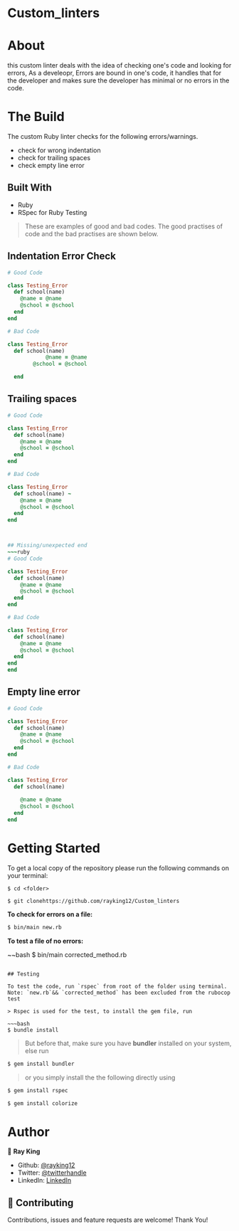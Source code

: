 # Custom_linters


# About 

this custom linter deals with the idea of checking one's code and looking for errors, As a develeopr, Errors are bound in one's code, it handles that for the developer and makes sure the developer has minimal or no errors in the code.

# The Build
The custom Ruby linter  checks for the following errors/warnings.
- check for wrong indentation
- check for trailing spaces
- check empty line error

## Built With
- Ruby
- RSpec for Ruby Testing

> These are examples of good and bad codes. The good practises of code and the bad practises are shown below.

## Indentation Error Check
~~~ruby
# Good Code

class Testing_Error
  def school(name)
    @name = @name     
    @school = @school
  end
end

# Bad Code

class Testing_Error
  def school(name)
            @name = @name     
        @school = @school

  end
~~~

## Trailing spaces
~~~ruby
# Good Code

class Testing_Error
  def school(name) 
    @name = @name     
    @school = @school
  end
end

# Bad Code

class Testing_Error
  def school(name) ~
    @name = @name     
    @school = @school
  end
end



## Missing/unexpected end
~~~ruby
# Good Code

class Testing_Error
  def school(name) 
    @name = @name     
    @school = @school
  end
end

# Bad Code

class Testing_Error
  def school(name) 
    @name = @name     
    @school = @school
  end
end
end
~~~

## Empty line error
~~~ruby
# Good Code

class Testing_Error
  def school(name) 
    @name = @name     
    @school = @school
  end
end

# Bad Code

class Testing_Error
  def school(name) 
  
    @name = @name     
    @school = @school
  end
end
~~~


# Getting Started

To get a local copy of the repository please run the following commands on your terminal:

```
$ cd <folder>
```

```
$ git clonehttps://github.com/rayking12/Custom_linters
```

**To check for errors on a file:** 

~~~bash
$ bin/main new.rb
~~~
 **To test a file of no errors:**

 ~~bash
 $ bin/main corrected_method.rb
 ~~~

 ## Testing

To test the code, run `rspec` from root of the folder using terminal.
Note: `new.rb`&& `corrected_method` has been excluded from the rubocop test

> Rspec is used for the test, to install the gem file, run

~~~bash
$ bundle install 
~~~

> But before that, make sure you have **bundler** installed on your system, else run

~~~bash
$ gem install bundler 
~~~

> or you simply install the the following directly using 

~~~bash
$ gem install rspec 
~~~

~~~bash
$ gem install colorize 
~~~


# Author

👤 **Ray King**

- Github: [@rayking12](https://github.com/rayking12/)
- Twitter: [@twitterhandle](https://twitter.com/_rayKing__)
- LinkedIn: [LinkedIn](https://www.linkedin.com/in/king-ray-514b89133)

## 🤝 Contributing

Contributions, issues and feature requests are welcome! Thank You!